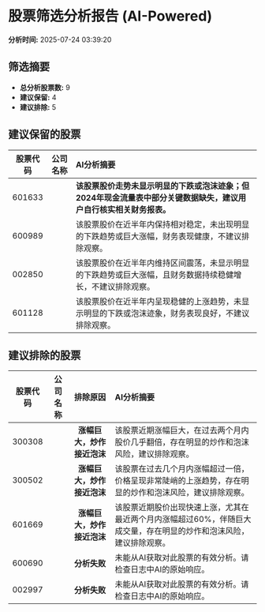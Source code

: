 # 股票筛选分析报告 (AI-Powered)

**分析时间:** 2025-07-24 03:39:20

## 筛选摘要

- **总分析股票数:** 9
- **建议保留:** 4
- **建议排除:** 5

## 建议保留的股票

| 股票代码 | 公司名称 | AI分析摘要 |
|:---:|:---:|:---|
| 601633 |  | **该股票股价走势未显示明显的下跌或泡沫迹象；但2024年现金流量表中部分关键数据缺失，建议用户自行核实相关财务报表。** |
| 600989 |  | 该股票股价在近半年内保持相对稳定，未出现明显的下跌趋势或巨大涨幅，财务表现健康，不建议排除观察。 |
| 002850 |  | 该股票股价在近半年内维持区间震荡，未显示明显的下跌趋势或巨大涨幅，且财务数据持续稳健增长，不建议排除观察。 |
| 601128 |  | 该股票股价在近半年内呈现稳健的上涨趋势，未显示明显的下跌或泡沫迹象，财务表现良好，不建议排除观察。 |

## 建议排除的股票

| 股票代码 | 公司名称 | 排除原因 | AI分析摘要 |
|:---:|:---:|:---:|:---|
| 300308 |  | **涨幅巨大，炒作接近泡沫** | 该股票近期涨幅巨大，在过去两个月内股价几乎翻倍，存在明显的炒作和泡沫风险，建议排除观察。 |
| 300502 |  | **涨幅巨大，炒作接近泡沫** | 该股票在过去几个月内涨幅超过一倍，价格呈现非常陡峭的上涨趋势，存在明显的炒作和泡沫风险，建议排除观察。 |
| 601669 |  | **涨幅巨大，炒作接近泡沫** | 该股票近期股价出现快速上涨，尤其在最近两个月内涨幅超过60%，伴随巨大成交量，存在明显的炒作和泡沫风险，建议排除观察。 |
| 600690 |  | **分析失败** | 未能从AI获取对此股票的有效分析。请检查日志中AI的原始响应。 |
| 002997 |  | **分析失败** | 未能从AI获取对此股票的有效分析。请检查日志中AI的原始响应。 |
